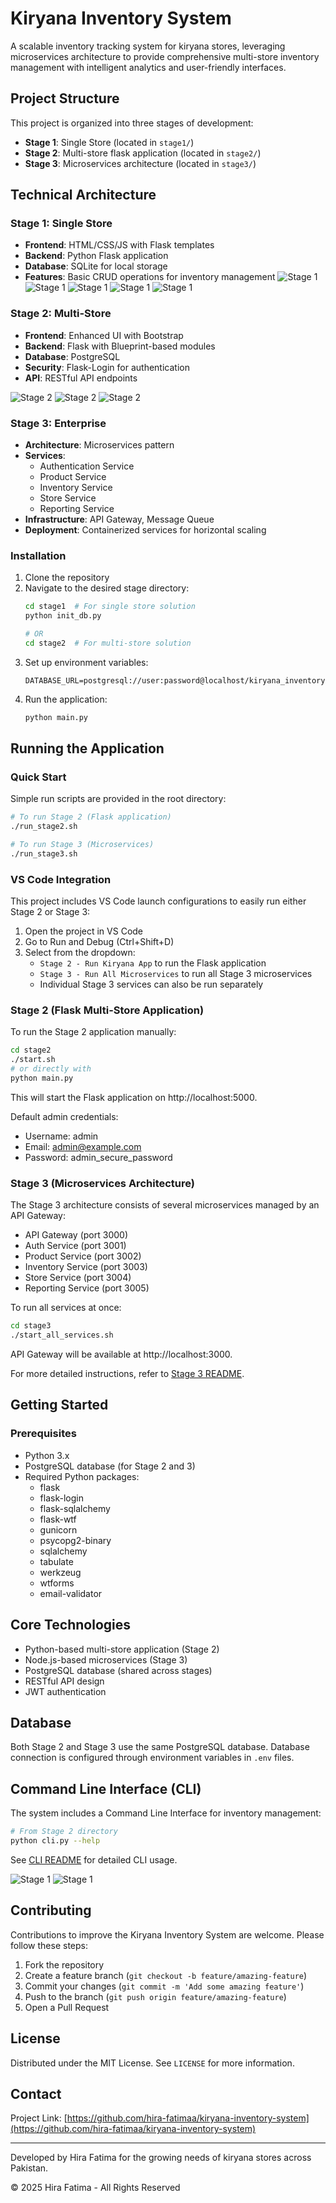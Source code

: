# Kiryana Inventory System

A scalable inventory tracking system for kiryana stores, leveraging microservices architecture to provide comprehensive multi-store inventory management with intelligent analytics and user-friendly interfaces.

## Project Structure

This project is organized into three stages of development:

- **Stage 1**: Single Store (located in `stage1/`)
- **Stage 2**: Multi-store flask application (located in `stage2/`)
- **Stage 3**: Microservices architecture (located in `stage3/`)

## Technical Architecture

### Stage 1: Single Store

- **Frontend**: HTML/CSS/JS with Flask templates
- **Backend**: Python Flask application
- **Database**: SQLite for local storage
- **Features**: Basic CRUD operations for inventory management
![Stage 1](assets/stage1_dashboard.png)
![Stage 1](assets/stage1_report.png)
![Stage 1](assets/stage1_products.png)
![Stage 1](assets/stage1_addnewproduct.png)
![Stage 1](assets/stage1_inventory.png)

### Stage 2: Multi-Store

- **Frontend**: Enhanced UI with Bootstrap
- **Backend**: Flask with Blueprint-based modules
- **Database**: PostgreSQL
- **Security**: Flask-Login for authentication
- **API**: RESTful API endpoints

![Stage 2](assets/stage2_login.png)
![Stage 2](assets/stage2_managestore.png)
![Stage 2](assets/stage2_addnewstore.png)

### Stage 3: Enterprise

- **Architecture**: Microservices pattern
- **Services**:
  - Authentication Service
  - Product Service
  - Inventory Service
  - Store Service
  - Reporting Service
- **Infrastructure**: API Gateway, Message Queue
- **Deployment**: Containerized services for horizontal scaling

### Installation

1. Clone the repository
2. Navigate to the desired stage directory:
   ```bash
   cd stage1  # For single store solution
   python init_db.py

   # OR
   cd stage2  # For multi-store solution
   ```
3. Set up environment variables:
   ```
   DATABASE_URL=postgresql://user:password@localhost/kiryana_inventory
   ```
4. Run the application:
   ```bash
   python main.py

## Running the Application

### Quick Start

Simple run scripts are provided in the root directory:

```bash
# To run Stage 2 (Flask application)
./run_stage2.sh

# To run Stage 3 (Microservices)
./run_stage3.sh
```

### VS Code Integration

This project includes VS Code launch configurations to easily run either Stage 2 or Stage 3:

1. Open the project in VS Code
2. Go to Run and Debug (Ctrl+Shift+D)
3. Select from the dropdown:
   - `Stage 2 - Run Kiryana App` to run the Flask application
   - `Stage 3 - Run All Microservices` to run all Stage 3 microservices
   - Individual Stage 3 services can also be run separately

### Stage 2 (Flask Multi-Store Application)

To run the Stage 2 application manually:

```bash
cd stage2
./start.sh
# or directly with
python main.py
```

This will start the Flask application on http://localhost:5000.

Default admin credentials:
- Username: admin
- Email: admin@example.com
- Password: admin_secure_password

### Stage 3 (Microservices Architecture)

The Stage 3 architecture consists of several microservices managed by an API Gateway:

- API Gateway (port 3000)
- Auth Service (port 3001)
- Product Service (port 3002)
- Inventory Service (port 3003)
- Store Service (port 3004)
- Reporting Service (port 3005)

To run all services at once:

```bash
cd stage3
./start_all_services.sh
```

API Gateway will be available at http://localhost:3000.

For more detailed instructions, refer to [Stage 3 README](stage3/README_HOW_TO_RUN.md).

## Getting Started

### Prerequisites

- Python 3.x
- PostgreSQL database (for Stage 2 and 3)
- Required Python packages:
  - flask
  - flask-login
  - flask-sqlalchemy
  - flask-wtf
  - gunicorn
  - psycopg2-binary
  - sqlalchemy
  - tabulate
  - werkzeug
  - wtforms
  - email-validator

## Core Technologies

- Python-based multi-store application (Stage 2)
- Node.js-based microservices (Stage 3)
- PostgreSQL database (shared across stages)
- RESTful API design
- JWT authentication

## Database

Both Stage 2 and Stage 3 use the same PostgreSQL database. Database connection is configured through environment variables in `.env` files.

## Command Line Interface (CLI)

The system includes a Command Line Interface for inventory management:

```bash
# From Stage 2 directory
python cli.py --help
```
See [CLI README](stage1/README_CLI.md) for detailed CLI usage.

![Stage 1](assets/stage1_cli.png)
![Stage 1](assets/stage1_cli2.png)

## Contributing

Contributions to improve the Kiryana Inventory System are welcome. Please follow these steps:

1. Fork the repository
2. Create a feature branch (`git checkout -b feature/amazing-feature`)
3. Commit your changes (`git commit -m 'Add some amazing feature'`)
4. Push to the branch (`git push origin feature/amazing-feature`)
5. Open a Pull Request

## License

Distributed under the MIT License. See `LICENSE` for more information.

## Contact

Project Link: [https://github.com/hira-fatimaa/kiryana-inventory-system](https://github.com/hira-fatimaa/kiryana-inventory-system)

---

Developed by Hira Fatima for the growing needs of kiryana stores across Pakistan.

© 2025 Hira Fatima - All Rights Reserved